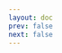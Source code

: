 ```yaml
---
layout: doc
prev: false
next: false
---
```


<CustomItemBox :item="{
  name: '深蓝色染发剂',
  icon: '/wiki/item/dye_blue_dark.png',
  type: '染色剂',
  description: '',
  params: {
    stack: 1,
    durability: -1 
  },
  obtain: {
    found: [],
    npc: [],
    shop: [],
    gardening: []
  }
}" />
